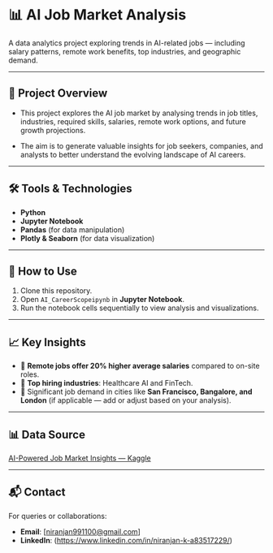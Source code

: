 # 📊 AI Job Market Analysis

A data analytics project exploring trends in AI-related jobs — including salary patterns, remote work benefits, top industries, and geographic demand.

---

## 📌 Project Overview
-	This project explores the AI job market by analysing trends in job titles, industries, required skills, salaries, remote work options, and future growth projections.

-	The aim is to generate valuable insights for job seekers, companies, and analysts to better understand the evolving landscape of AI careers.


---

## 🛠️ Tools & Technologies
- **Python**
- **Jupyter Notebook**
- **Pandas** (for data manipulation)
- **Plotly & Seaborn** (for data visualization)

---

## 📂 How to Use
1. Clone this repository.
2. Open `AI_CareerScopeipynb` in **Jupyter Notebook**.
3. Run the notebook cells sequentially to view analysis and visualizations.

---

## 📈 Key Insights
- 📌 **Remote jobs offer 20% higher average salaries** compared to on-site roles.
- 📌 **Top hiring industries**: Healthcare AI and FinTech.
- 📌 Significant job demand in cities like **San Francisco, Bangalore, and London** (if applicable — add or adjust based on your analysis).

---

## 📊 Data Source
[AI-Powered Job Market Insights — Kaggle](https://www.kaggle.com/datasets/uom190346a/ai-powered-job-market-insights)

---

## 📬 Contact
For queries or collaborations:
- **Email**: [niranjan991100@gmail.com]
- **LinkedIn**: (https://www.linkedin.com/in/niranjan-k-a83517229/)

